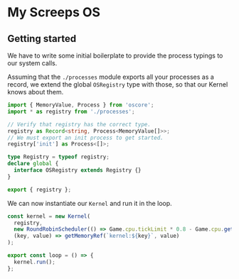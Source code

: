 # My Screeps OS

## Getting started

We have to write some initial boilerplate to provide the process typings to our system calls.

Assuming that the `./processes` module exports all your processes as a record,
we extend the global `OSRegistry` type with those, so that our Kernel knows about them.

```ts
import { MemoryValue, Process } from 'oscore';
import * as registry from './processes';

// Verify that registry has the correct type.
registry as Record<string, Process<MemoryValue[]>>;
// We must export an init process to get started.
registry['init'] as Process<[]>;

type Registry = typeof registry;
declare global {
  interface OSRegistry extends Registry {}
}

export { registry };
```

We can now instantiate our `Kernel` and run it in the loop.

```ts
const kernel = new Kernel(
  registry,
  new RoundRobinScheduler(() => Game.cpu.tickLimit * 0.8 - Game.cpu.getUsed()),
  (key, value) => getMemoryRef(`kernel:${key}`, value)
);

export const loop = () => {
  kernel.run();
};
```
